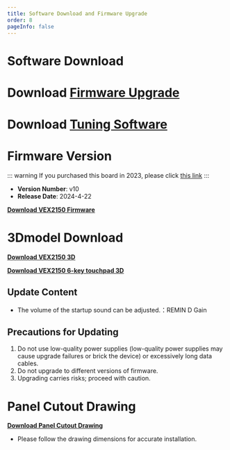 ```yaml
---
title: Software Download and Firmware Upgrade
order: 8
pageInfo: false
---
```


# Software Download
# Download [Firmware Upgrade](https://likeyou156156.online:9000/lky/tools/MV_Assisant_Tools_2021_V3.0.9T(2023.05.29).exe)
# Download [Tuning Software](https://likeyou156156.online:9000/lky/tools/ACPWorkbench_24bit.exe)

# Firmware Version
::: warning
If you purchased this board in 2023, please click [this link](/firmware/)
:::
- **Version Number**: v10
- **Release Date**: 2024-4-22

**[Download VEX2150 Firmware](https://likeyou156156.online:9000/lky/VEX/VEX2150/bin/VEX202_2150-2024-11-8.mva)**

# 3Dmodel Download

**[Download VEX2150 3D](https://likeyou156156.online:9000/lky/3D/VEX202_2150.step)**

**[Download VEX2150 6-key touchpad 3D](https://likeyou156156.online:9000/lky/3D/EX202_6jcmb.step)**

## Update Content
- The volume of the startup sound can be adjusted.：REMIN D Gain

## Precautions for Updating
1. Do not use low-quality power supplies (low-quality power supplies may cause upgrade failures or brick the device) or excessively long data cables.
2. Do not upgrade to different versions of firmware.
3. Upgrading carries risks; proceed with caution.

# Panel Cutout Drawing
**[Download Panel Cutout Drawing](/image/按键面板孔距.bak)**
- Please follow the drawing dimensions for accurate installation.